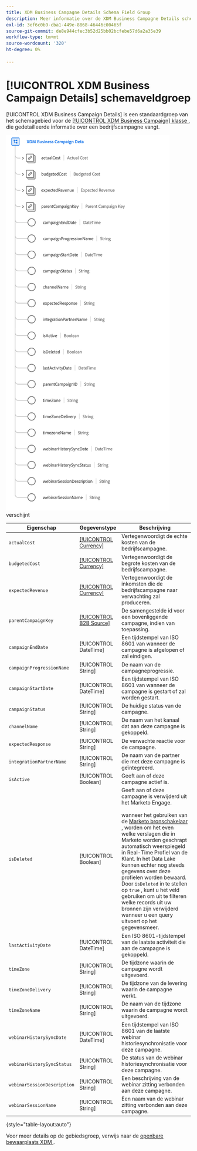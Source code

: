 ```yaml
---
title: XDM Business Campagne Details Schema Field Group
description: Meer informatie over de XDM Business Campagne Details schema veldgroep.
exl-id: 3ef6c0b9-cba1-449e-8868-46446c00465f
source-git-commit: de8e944cfec3b52d25bb02bcfebe57d6a2a35e39
workflow-type: tm+mt
source-wordcount: '320'
ht-degree: 0%

---
```


# [!UICONTROL XDM Business Campaign Details] schemaveldgroep

[!UICONTROL XDM Business Campaign Details] is een standaardgroep van het schemagebied voor de [[!UICONTROL XDM Business Campaign] klasse ](../../classes/b2b/business-campaign.md), die gedetailleerde informatie over een bedrijfscampagne vangt.

![ de structuur van de XDM het gebiedsgroep van Details Bedrijfs van de Campagne aangezien het in UI ](../../images/field-groups/b2b/business-campaign-details.png) verschijnt

| Eigenschap | Gegevenstype | Beschrijving |
| --- | --- | --- |
| `actualCost` | [[!UICONTROL Currency]](../../data-types/currency.md) | Vertegenwoordigt de echte kosten van de bedrijfscampagne. |
| `budgetedCost` | [[!UICONTROL Currency]](../../data-types/currency.md) | Vertegenwoordigt de begrote kosten van de bedrijfscampagne. |
| `expectedRevenue` | [[!UICONTROL Currency]](../../data-types/currency.md) | Vertegenwoordigt de inkomsten die de bedrijfscampagne naar verwachting zal produceren. |
| `parentCampaignKey` | [[!UICONTROL B2B Source]](../../data-types/b2b-source.md) | De samengestelde id voor een bovenliggende campagne, indien van toepassing. |
| `campaignEndDate` | [!UICONTROL DateTime] | Een tijdstempel van ISO 8601 van wanneer de campagne is afgelopen of zal eindigen. |
| `campaignProgressionName` | [!UICONTROL String] | De naam van de campagneprogressie. |
| `campaignStartDate` | [!UICONTROL DateTime] | Een tijdstempel van ISO 8601 van wanneer de campagne is gestart of zal worden gestart. |
| `campaignStatus` | [!UICONTROL String] | De huidige status van de campagne. |
| `channelName` | [!UICONTROL String] | De naam van het kanaal dat aan deze campagne is gekoppeld. |
| `expectedResponse` | [!UICONTROL String] | De verwachte reactie voor de campagne. |
| `integrationPartnerName` | [!UICONTROL String] | De naam van de partner die met deze campagne is geïntegreerd. |
| `isActive` | [!UICONTROL Boolean] | Geeft aan of deze campagne actief is. |
| `isDeleted` | [!UICONTROL Boolean] | Geeft aan of deze campagne is verwijderd uit het Marketo Engage.<br><br> wanneer het gebruiken van de [ Marketo bronschakelaar ](../../../sources/connectors/adobe-applications/marketo/marketo.md), worden om het even welke verslagen die in Marketo worden geschrapt automatisch weerspiegeld in Real-Time Profiel van de Klant. In het Data Lake kunnen echter nog steeds gegevens over deze profielen worden bewaard. Door `isDeleted` in te stellen op `true` , kunt u het veld gebruiken om uit te filteren welke records uit uw bronnen zijn verwijderd wanneer u een query uitvoert op het gegevensmeer. |
| `lastActivityDate` | [!UICONTROL DateTime] | Een ISO 8601-tijdstempel van de laatste activiteit die aan de campagne is gekoppeld. |
| `timeZone` | [!UICONTROL String] | De tijdzone waarin de campagne wordt uitgevoerd. |
| `timeZoneDelivery` | [!UICONTROL String] | De tijdzone van de levering waarin de campagne werkt. |
| `timeZoneName` | [!UICONTROL String] | De naam van de tijdzone waarin de campagne wordt uitgevoerd. |
| `webinarHistorySyncDate` | [!UICONTROL DateTime] | Een tijdstempel van ISO 8601 van de laatste webinar historiesynchronisatie voor deze campagne. |
| `webinarHistorySyncStatus` | [!UICONTROL String] | De status van de webinar historiesynchronisatie voor deze campagne. |
| `webinarSessionDescription` | [!UICONTROL String] | Een beschrijving van de webinar zitting verbonden aan deze campagne. |
| `webinarSessionName` | [!UICONTROL String] | Een naam van de webinar zitting verbonden aan deze campagne. |

{style="table-layout:auto"}

Voor meer details op de gebiedsgroep, verwijs naar de [ openbare bewaarplaats XDM ](https://github.com/adobe/xdm/blob/master/components/fieldgroups/campaign/campaign-details.schema.json).
